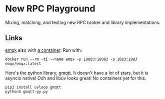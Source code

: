 # New RPC Playground

Mixing, matching, and testing new RPC broker and library implementations. 

## Links

[emqx](https://github.com/emqx/emqx) also with [a container](https://hub.docker.com/r/emqx/emqx). Run with:

```
docker run --rm -ti --name emqx -p 18083:18083 -p 1883:1883 emqx/emqx:latest
```

Here's the python library, [gmqtt](https://github.com/wialon/gmqtt). It doesn't have a lot of stars, but it is asyncio native! Ooh and libuv looks great! No containers yet for this.

```
pip3 install uvloop gmqtt
python3 gmqtt-py.py
```

